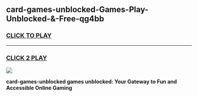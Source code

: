 
## card-games-unblocked-Games-Play-Unblocked-&-Free-qg4bb
<h3>
<a href="https://premium76.site?title=card-games-unblocked&ref=24A">CLICK TO PLAY</a></h3>
<hr>

<h3>
<a href="https://premium76.site?title=card-games-unblocked&ref=24A">CLICK 2 PLAY</a>
  
</h3>

<a href="https://premium76.site?title=card-games-unblocked&ref=24A"><img src="https://clearcache.store/games.png"></a>


**card-games-unblocked games unblocked: Your Gateway to Fun and Accessible Online Gaming**
